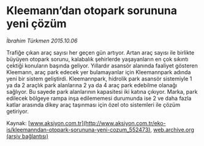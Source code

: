 # Kleemann’dan otopark sorununa yeni çözüm

*İbrahim Türkmen 2015.10.06*

<div class="pNewsDetailMainContent" itemprop="articleBody">
 <p>
  Trafiğe çıkan araç sayısı her geçen gün artıyor. Artan araç sayısı ile birlikte büyüyen otopark sorunu, kalabalık şehirlerde yaşayanların en çok sıkıntı çektiği konuların başında geliyor. Yıllardır asansör alanında faaliyet gösteren Kleemann, araç park edecek yer bulamayanlar için Kleemannpark adında yeni bir sistem geliştirdi. Kleemannpark, hidrolik park asansör sistemiyle 1 ya da 2 araçlık park alanlarına 2 ya da 4 araç park edebilme olanağı sağlıyor. Bu sayede park alanlarının kapasitesi iki katına çıkıyor. Marka, park edilecek bölgeye rampa inşa edilememesi durumunda ise 2 ve daha fazla katlar arasında dikey araç taşınması için özel oto sistemleri ile çözüm getiriyor.
 </p>
</div>


Kaynak: [www.aksiyon.com.tr](http://www.aksiyon.com.tr/eko-is/kleemanndan-otopark-sorununa-yeni-cozum_552473), [web.archive.org (arşiv bağlantısı)](http://web.archive.org/web/20151008162934/http://www.aksiyon.com.tr/eko-is/kleemanndan-otopark-sorununa-yeni-cozum_552473)

